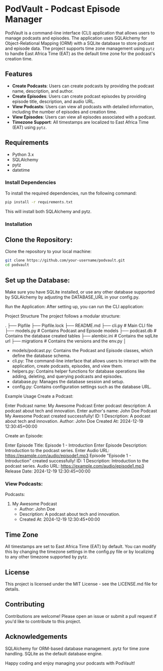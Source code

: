 # PodVault - Podcast Episode Manager

PodVault is a command-line interface (CLI) application that allows users to manage podcasts and episodes. The application uses SQLAlchemy for Object-Relational Mapping (ORM) with a SQLite database to store podcast and episode data. The project supports time zone management using `pytz` to handle East Africa Time (EAT) as the default time zone for the podcast's creation time.

## Features

- **Create Podcasts**: Users can create podcasts by providing the podcast name, description, and author.
- **Create Episodes**: Users can create podcast episodes by providing episode title, description, and audio URL.
- **View Podcasts**: Users can view all podcasts with detailed information, including the number of episodes and creation time.
- **View Episodes**: Users can view all episodes associated with a podcast.
- **Timezone Support**: All timestamps are localized to East Africa Time (EAT) using `pytz`.

## Requirements

- Python 3.x
- SQLAlchemy
- pytz
- datetime

### Install Dependencies

To install the required dependencies, run the following command:

```bash
pip install -r requirements.txt
```


This will install both SQLAlchemy and pytz.

### Installation
## Clone the Repository: 
Clone the repository to your local machine:
```bash
git clone https://github.com/your-username/podvault.git
cd podvault
```

## Set up the Database: 
Make sure you have SQLite installed, or use any other database supported by SQLAlchemy by adjusting the DATABASE_URL in your config.py.

Run the Application: After setting up, you can run the CLI application:


Project Structure
The project follows a modular structure:

.
├── Pipfile
├── Pipfile.lock
├── README.md
├── cli.py                    # Main CLI file
├── models.py                 # Contains Podcast and Episode models
├── podcast.db                # Contains the database created tables
├── alembic.ini               # Contains the sqlLite url
├── migrations                # Contains the versions and the env.py
│                   
    


- models/podcast.py: Contains the Podcast and Episode classes, which define the database schema.
- cli.py: The command-line interface that allows users to interact with the application, create podcasts, episodes, and view them.
- helpers.py: Contains helper functions for database operations like adding, deleting, and querying podcasts and episodes.
- database.py: Manages the database session and setup.
- config.py: Contains configuration settings such as the database URL.

Example Usage
Create a Podcast:

Enter Podcast name: My Awesome Podcast
Enter podcast description: A podcast about tech and innovation.
Enter author's name: John Doe
Podcast My Awesome Podcast created successfully!
ID: 1 Description: A podcast about tech and innovation. 
Author: John Doe Created At: 2024-12-19 12:30:45+00:00

Create an Episode:

Enter Episode Title: Episode 1 - Introduction
Enter Episode Description: Introduction to the podcast series.
Enter Audio URL: https://example.com/audio/episode1.mp3
Episode "Episode 1 - Introduction" created successfully!
ID: 1 Description: Introduction to the podcast series. 
Audio URL: https://example.com/audio/episode1.mp3
Release Date: 2024-12-19 12:30:45+00:00

### View Podcasts:

Podcasts:
1. My Awesome Podcast
   - Author: John Doe
   - Description: A podcast about tech and innovation.
   - Created At: 2024-12-19 12:30:45+00:00


## Time Zone
All timestamps are set to East Africa Time (EAT) by default. You can modify this by changing the timezone settings in the config.py file or by localizing to any other timezone supported by pytz.

## License
This project is licensed under the MIT License - see the LICENSE.md file for details.

## Contributing
Contributions are welcome! Please open an issue or submit a pull request if you'd like to contribute to this project.

## Acknowledgements
SQLAlchemy for ORM-based database management.
pytz for time zone handling.
SQLite as the default database engine.

Happy coding and enjoy managing your podcasts with PodVault!